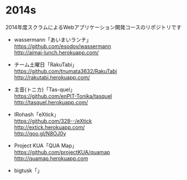2014s
=====

2014年度スクラムによるWebアプリケーション開発コースのリポジトリです


- wassermann「あいまいランチ」  
https://github.com/esodov/wassermann  
http://aimai-lunch.herokuapp.com/

- チーム土曜日「RakuTabi」  
https://github.com/tnumata3632/RakuTabi  
http://rakutabi.herokuapp.com/

- 主音(トニカ)「Tas-quel」  
https://github.com/enPIT-Tonika/tasquel  
http://tasquel.herokuapp.com/

- IRohash「eXtick」  
https://github.com/328--/eXtick  
http://extick.herokuapp.com/  
http://goo.gl/N8OJ0y

- Project KUA「QUA Map」  
https://github.com/projectKUA/quamap  
http://quamap.herokuapp.com

- bigtusk「」
